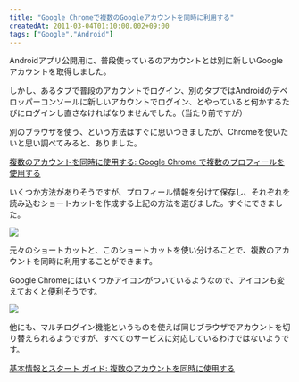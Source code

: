 ```yaml
---
title: "Google Chromeで複数のGoogleアカウントを同時に利用する"
createdAt: 2011-03-04T01:10:00.002+09:00
tags: ["Google","Android"]
---
```

Androidアプリ公開用に、普段使っているのアカウントとは別に新しいGoogleアカウントを取得しました。
<!--more-->
しかし、あるタブで普段のアカウントでログイン、別のタブではAndroidのデベロッパーコンソールに新しいアカウントでログイン、とやっていると何かするたびにログインし直さなければなりませんでした。（当たり前ですが）

別のブラウザを使う、という方法はすぐに思いつきましたが、Chromeを使いたいと思い調べてみると、ありました。

[複数のアカウントを同時に使用する: Google Chrome で複数のプロフィールを使用する](http://www.google.com/support/accounts/bin/answer.py?answer=179236)

いくつか方法がありそうですが、プロフィール情報を分けて保存し、それぞれを読み込むショートカットを作成する上記の方法を選びました。すぐにできました。

[![](http://4.bp.blogspot.com/-z3eFXMvScC8/TW-8Xmt8wsI/AAAAAAAAFc4/o6tPFowZBUk/s200/WS000006.JPG)](http://4.bp.blogspot.com/-z3eFXMvScC8/TW-8Xmt8wsI/AAAAAAAAFc4/o6tPFowZBUk/s1600/WS000006.JPG)

元々のショートカットと、このショートカットを使い分けることで、複数のアカウントを同時に利用することができます。

Google Chromeにはいくつかアイコンがついているようなので、アイコンも変えておくと便利そうです。

[![](http://4.bp.blogspot.com/-ogIwBBs4tfQ/TW--hXVhNnI/AAAAAAAAFdE/Lc9tWQN4TJM/s200/WS000008.JPG)](http://4.bp.blogspot.com/-ogIwBBs4tfQ/TW--hXVhNnI/AAAAAAAAFdE/Lc9tWQN4TJM/s1600/WS000008.JPG)

他にも、マルチログイン機能というものを使えば同じブラウザでアカウントを切り替えられるようですが、すべてのサービスに対応しているわけではないようです。

[基本情報とスタート ガイド: 複数のアカウントを同時に使用する](http://www.google.com/support/accounts/bin/answer.py?hl=ja&answer=182343)
